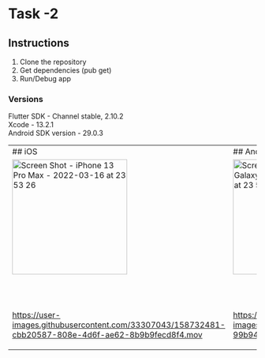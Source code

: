 # Task -2

## Instructions

 1. Clone the repository
 2. Get dependencies (pub get)
 3. Run/Debug app

### Versions

Flutter SDK - Channel stable, 2.10.2 <br>
Xcode - 13.2.1 <br>
Android SDK version - 29.0.3 <br>

<table>
<tr>
<td> 
 ## iOS 

<td> 
 ## Android 


<tr><td>


<img width="233" alt="Screen Shot - iPhone 13 Pro Max - 2022-03-16 at 23 53 26" src="https://user-images.githubusercontent.com/33307043/158735806-0870506c-ccea-4714-86f7-74d7884b9403.png">

 <br> <br> 

https://user-images.githubusercontent.com/33307043/158732481-cbb20587-808e-4d6f-ae62-8b9b9fecd8f4.mov

  
<td>


  
<img width="233" alt="Screen Shot - Samsung Galaxy A03S - 2022-03-16 at 23 53 26" src="https://user-images.githubusercontent.com/33307043/158735861-cbaad308-a6bf-45b1-a96b-e46cb5dc05c0.jpg">
 
  <br> <br> 
 
  

https://user-images.githubusercontent.com/33307043/158735213-99b94d1e-84f5-4e7d-a954-23ff8c9fdf78.mp4


<tr>

